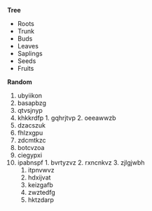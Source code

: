 **Tree**
* Roots
* Trunk
* Buds
* Leaves
* Saplings
* Seeds
* Fruits

**Random**
1. ubyiikon
2. basapbzg
  1. qtvsjnyp
  2. khkkrdfp
    1. gqhrjtvp
    2. oeeawwzb
3. dzacszuk
4. fhlzxgpu
5. zdcmtkzc
6. botcvzoa
  1. ciegypxi
  2. ipabnspf
    1. bvrtyzvz
    2. rxncnkvz
    3. zjlgjwbh
      1. itpnvwvz
        1. hdxijvat
        2. keizgafb
        3. zwztedfg
        4. hktzdarp
